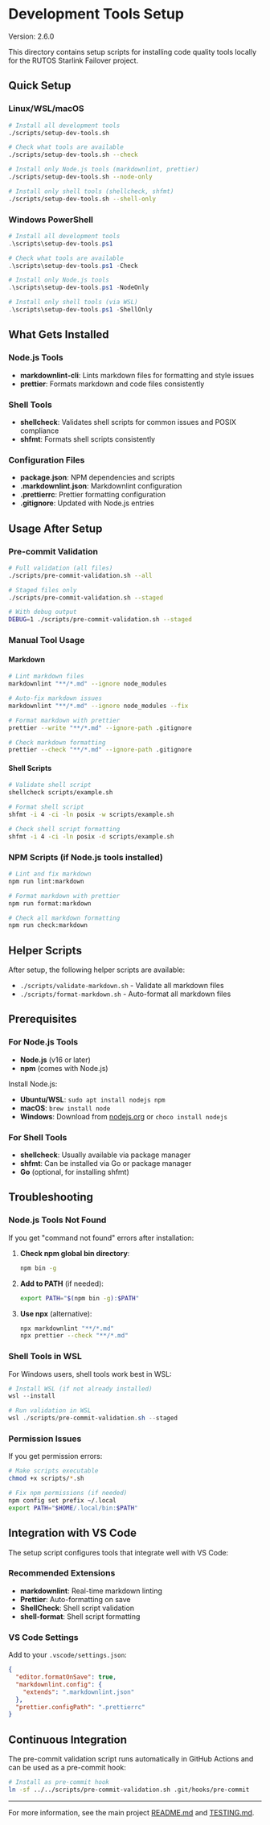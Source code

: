 # Development Tools Setup

Version: 2.6.0

This directory contains setup scripts for installing code quality tools locally for the RUTOS Starlink Failover project.

## Quick Setup

### Linux/WSL/macOS

```bash
# Install all development tools
./scripts/setup-dev-tools.sh

# Check what tools are available
./scripts/setup-dev-tools.sh --check

# Install only Node.js tools (markdownlint, prettier)
./scripts/setup-dev-tools.sh --node-only

# Install only shell tools (shellcheck, shfmt)
./scripts/setup-dev-tools.sh --shell-only
```

### Windows PowerShell

```powershell
# Install all development tools
.\scripts\setup-dev-tools.ps1

# Check what tools are available
.\scripts\setup-dev-tools.ps1 -Check

# Install only Node.js tools
.\scripts\setup-dev-tools.ps1 -NodeOnly

# Install only shell tools (via WSL)
.\scripts\setup-dev-tools.ps1 -ShellOnly
```

## What Gets Installed

### Node.js Tools

- **markdownlint-cli**: Lints markdown files for formatting and style issues
- **prettier**: Formats markdown and code files consistently

### Shell Tools

- **shellcheck**: Validates shell scripts for common issues and POSIX compliance
- **shfmt**: Formats shell scripts consistently

### Configuration Files

- **package.json**: NPM dependencies and scripts
- **.markdownlint.json**: Markdownlint configuration
- **.prettierrc**: Prettier formatting configuration
- **.gitignore**: Updated with Node.js entries

## Usage After Setup

### Pre-commit Validation

```bash
# Full validation (all files)
./scripts/pre-commit-validation.sh --all

# Staged files only
./scripts/pre-commit-validation.sh --staged

# With debug output
DEBUG=1 ./scripts/pre-commit-validation.sh --staged
```

### Manual Tool Usage

#### Markdown

```bash
# Lint markdown files
markdownlint "**/*.md" --ignore node_modules

# Auto-fix markdown issues
markdownlint "**/*.md" --ignore node_modules --fix

# Format markdown with prettier
prettier --write "**/*.md" --ignore-path .gitignore

# Check markdown formatting
prettier --check "**/*.md" --ignore-path .gitignore
```

#### Shell Scripts

```bash
# Validate shell script
shellcheck scripts/example.sh

# Format shell script
shfmt -i 4 -ci -ln posix -w scripts/example.sh

# Check shell script formatting
shfmt -i 4 -ci -ln posix -d scripts/example.sh
```

### NPM Scripts (if Node.js tools installed)

```bash
# Lint and fix markdown
npm run lint:markdown

# Format markdown with prettier
npm run format:markdown

# Check all markdown formatting
npm run check:markdown
```

## Helper Scripts

After setup, the following helper scripts are available:

- `./scripts/validate-markdown.sh` - Validate all markdown files
- `./scripts/format-markdown.sh` - Auto-format all markdown files

## Prerequisites

### For Node.js Tools

- **Node.js** (v16 or later)
- **npm** (comes with Node.js)

Install Node.js:

- **Ubuntu/WSL**: `sudo apt install nodejs npm`
- **macOS**: `brew install node`
- **Windows**: Download from [nodejs.org](https://nodejs.org/) or `choco install nodejs`

### For Shell Tools

- **shellcheck**: Usually available via package manager
- **shfmt**: Can be installed via Go or package manager
- **Go** (optional, for installing shfmt)

## Troubleshooting

### Node.js Tools Not Found

If you get "command not found" errors after installation:

1. **Check npm global bin directory**:

   ```bash
   npm bin -g
   ```

2. **Add to PATH** (if needed):

   ```bash
   export PATH="$(npm bin -g):$PATH"
   ```

3. **Use npx** (alternative):

   ```bash
   npx markdownlint "**/*.md"
   npx prettier --check "**/*.md"
   ```

### Shell Tools in WSL

For Windows users, shell tools work best in WSL:

```powershell
# Install WSL (if not already installed)
wsl --install

# Run validation in WSL
wsl ./scripts/pre-commit-validation.sh --staged
```

### Permission Issues

If you get permission errors:

```bash
# Make scripts executable
chmod +x scripts/*.sh

# Fix npm permissions (if needed)
npm config set prefix ~/.local
export PATH="$HOME/.local/bin:$PATH"
```

## Integration with VS Code

The setup script configures tools that integrate well with VS Code:

### Recommended Extensions

- **markdownlint**: Real-time markdown linting
- **Prettier**: Auto-formatting on save
- **ShellCheck**: Shell script validation
- **shell-format**: Shell script formatting

### VS Code Settings

Add to your `.vscode/settings.json`:

```json
{
  "editor.formatOnSave": true,
  "markdownlint.config": {
    "extends": ".markdownlint.json"
  },
  "prettier.configPath": ".prettierrc"
}
```

## Continuous Integration

The pre-commit validation script runs automatically in GitHub Actions and can be used as a pre-commit hook:

```bash
# Install as pre-commit hook
ln -sf ../../scripts/pre-commit-validation.sh .git/hooks/pre-commit
```

---

For more information, see the main project [README.md](../README.md) and [TESTING.md](../TESTING.md).
